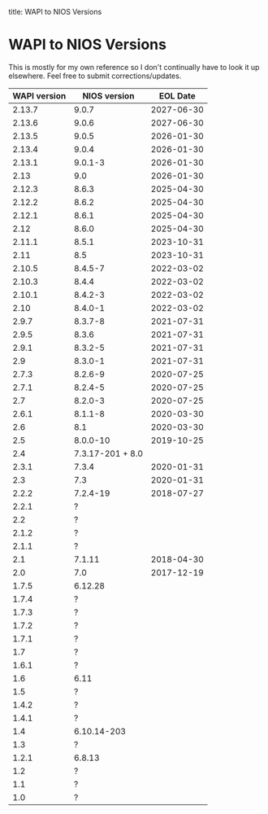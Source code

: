 title: WAPI to NIOS Versions

# WAPI to NIOS Versions

This is mostly for my own reference so I don't continually have to look it up elsewhere. Feel free to submit corrections/updates.

|WAPI version|NIOS version|EOL Date|
|---   |---             |---       |
|2.13.7|9.0.7           |2027-06-30|
|2.13.6|9.0.6           |2027-06-30|
|2.13.5|9.0.5           |2026-01-30|
|2.13.4|9.0.4           |2026-01-30|
|2.13.1|9.0.1-3         |2026-01-30|
|2.13  |9.0             |2026-01-30|
|2.12.3|8.6.3           |2025-04-30|
|2.12.2|8.6.2           |2025-04-30|
|2.12.1|8.6.1           |2025-04-30|
|2.12  |8.6.0           |2025-04-30|
|2.11.1|8.5.1           |2023-10-31|
|2.11  |8.5             |2023-10-31|
|2.10.5|8.4.5-7         |2022-03-02|
|2.10.3|8.4.4           |2022-03-02|
|2.10.1|8.4.2-3         |2022-03-02|
|2.10  |8.4.0-1         |2022-03-02|
|2.9.7 |8.3.7-8         |2021-07-31|
|2.9.5 |8.3.6           |2021-07-31|
|2.9.1 |8.3.2-5         |2021-07-31|
|2.9   |8.3.0-1         |2021-07-31|
|2.7.3 |8.2.6-9         |2020-07-25|
|2.7.1 |8.2.4-5         |2020-07-25|
|2.7   |8.2.0-3         |2020-07-25|
|2.6.1 |8.1.1-8         |2020-03-30|
|2.6   |8.1             |2020-03-30|
|2.5   |8.0.0-10        |2019-10-25|
|2.4   |7.3.17-201 + 8.0|          |
|2.3.1 |7.3.4           |2020-01-31|
|2.3   |7.3             |2020-01-31|
|2.2.2 |7.2.4-19        |2018-07-27|
|2.2.1 |?               |          |
|2.2   |?               |          |
|2.1.2 |?               |          |
|2.1.1 |?               |          |
|2.1   |7.1.11          |2018-04-30|
|2.0   |7.0             |2017-12-19|
|1.7.5 |6.12.28         |          |
|1.7.4 |?               |          |
|1.7.3 |?               |          |
|1.7.2 |?               |          |
|1.7.1 |?               |          |
|1.7   |?               |          |
|1.6.1 |?               |          |
|1.6   |6.11            |          |
|1.5   |?               |          |
|1.4.2 |?               |          |
|1.4.1 |?               |          |
|1.4   |6.10.14-203     |          |
|1.3   |?               |          |
|1.2.1 |6.8.13          |          |
|1.2   |?               |          |
|1.1   |?               |          |
|1.0   |?               |          |
